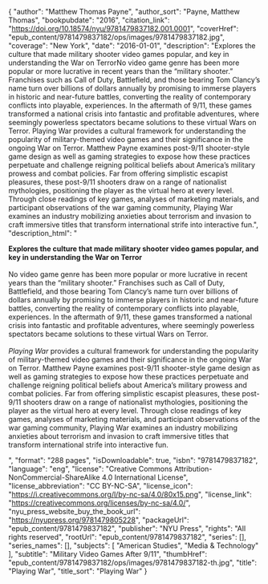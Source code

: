 {
  "author": "Matthew Thomas Payne",
  "author_sort": "Payne, Matthew Thomas",
  "bookpubdate": "2016",
  "citation_link": "https://doi.org/10.18574/nyu/9781479837182.001.0001",
  "coverHref": "epub_content/9781479837182/ops/images/9781479837182.jpg",
  "coverage": "New York",
  "date": "2016-01-01",
  "description": "Explores the culture that made military shooter video games popular, and key in understanding the War on TerrorNo video game genre has been more popular or more lucrative in recent years than the “military shooter.” Franchises such as Call of Duty, Battlefield, and those bearing Tom Clancy’s name turn over billions of dollars annually by promising to immerse players in historic and near-future battles, converting the reality of contemporary conflicts into playable, experiences. In the aftermath of 9/11, these games transformed a national crisis into fantastic and profitable adventures, where seemingly powerless spectators became solutions to these virtual Wars on Terror.            Playing War provides a cultural framework for understanding the popularity of military-themed video games and their significance in the ongoing War on Terror. Matthew Payne examines post-9/11 shooter-style game design as well as gaming strategies to expose how these practices perpetuate and challenge reigning political beliefs about America’s military prowess and combat policies. Far from offering simplistic escapist pleasures, these post-9/11 shooters draw on a range of nationalist mythologies, positioning the player as the virtual hero at every level. Through close readings of key games, analyses of marketing materials, and participant observations of the war gaming community, Playing War examines an industry mobilizing anxieties about terrorism and invasion to craft immersive titles that transform international strife into interactive fun.",
  "description_html": "<p><b>Explores the culture that made military shooter video games popular, and key in understanding the War on Terror</b><br><br>No video game genre has been more popular or more lucrative in recent years than the “military shooter.” Franchises such as Call of Duty, Battlefield, and those bearing Tom Clancy’s name turn over billions of dollars annually by promising to immerse players in historic and near-future battles, converting the reality of contemporary conflicts into playable, experiences. In the aftermath of 9/11, these games transformed a national crisis into fantastic and profitable adventures, where seemingly powerless spectators became solutions to these virtual Wars on Terror.            <br><br><i>Playing War</i> provides a cultural framework for understanding the popularity of military-themed video games and their significance in the ongoing War on Terror. Matthew Payne examines post-9/11 shooter-style game design as well as gaming strategies to expose how these practices perpetuate and challenge reigning political beliefs about America’s military prowess and combat policies. Far from offering simplistic escapist pleasures, these post-9/11 shooters draw on a range of nationalist mythologies, positioning the player as the virtual hero at every level. Through close readings of key games, analyses of marketing materials, and participant observations of the war gaming community, Playing War examines an industry mobilizing anxieties about terrorism and invasion to craft immersive titles that transform international strife into interactive fun.</p>",
  "format": "288 pages",
  "isDownloadable": true,
  "isbn": "9781479837182",
  "language": "eng",
  "license": "Creative Commons Attribution-NonCommercial-ShareAlike 4.0 International License",
  "license_abbreviation": "CC BY-NC-SA",
  "license_icon": "https://i.creativecommons.org/l/by-nc-sa/4.0/80x15.png",
  "license_link": "https://creativecommons.org/licenses/by-nc-sa/4.0/",
  "nyu_press_website_buy_the_book_url": "https://nyupress.org/9781479805228",
  "packageUrl": "epub_content/9781479837182",
  "publisher": "NYU Press",
  "rights": "All rights reserved",
  "rootUrl": "epub_content/9781479837182",
  "series": [],
  "series_names": [],
  "subjects": [
    "American Studies",
    "Media & Technology"
  ],
  "subtitle": "Military Video Games After 9/11",
  "thumbHref": "epub_content/9781479837182/ops/images/9781479837182-th.jpg",
  "title": "Playing War",
  "title_sort": "Playing War"
}
